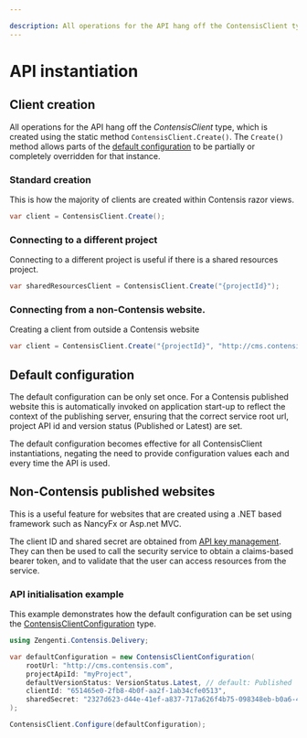 ```yaml
---

description: All operations for the API hang off the ContensisClient type, which is created using the static method ContensisClient.Create().
---
```

# API instantiation

## Client creation

All operations for the API hang off the *ContensisClient* type, which is created using the static method `ContensisClient.Create()`. The `Create()` method allows parts of the [default configuration](#default-configuration) to be partially or completely overridden for that instance.


### Standard creation

This is how the majority of clients are created within Contensis razor views.

```cs
var client = ContensisClient.Create();
```

### Connecting to a different project

Connecting to a different project is useful if there is a shared resources project.

```cs
var sharedResourcesClient = ContensisClient.Create("{projectId}");
```

### Connecting from a non-Contensis website.

Creating a client from outside a Contensis website

```cs
var client = ContensisClient.Create("{projectId}", "http://cms.contensis.com", "{client_id}", "{shared_secret}", versionStatus = VersionStatus.Latest);
```

## Default configuration

The default configuration can be only set once. For a Contensis published website this is automatically invoked on application start-up to reflect the context of the publishing server, ensuring that the correct service root url, project API id and version status (Published or Latest) are set.

The default configuration becomes effective for all ContensisClient instantiations, negating the need to provide configuration values each and every time the API is used.

## Non-Contensis published websites

This is a useful feature for websites that are created using a .NET based framework such as NancyFx or Asp.net MVC.

The client ID and shared secret are obtained from [API key management](https://zenhub.zengenti.com/Contensis/9/kb/content-types-and-entries/api-keys/api-key-overview.aspx). They can then be used to call the security service to obtain a claims-based bearer token, and to validate that the user can access resources from the service.


### API initialisation example

This example demonstrates how the default configuration can be set using the [ContensisClientConfiguration](/model/contensisclientconfiguration.md) type.

```cs
using Zengenti.Contensis.Delivery;

var defaultConfiguration = new ContensisClientConfiguration(
    rootUrl: "http://cms.contensis.com",
    projectApiId: "myProject",
    defaultVersionStatus: VersionStatus.Latest, // default: Published
    clientId: "651465e0-2fb8-4b0f-aa2f-1ab34cfe0513",
    sharedSecret: "2327d623-d44e-41ef-a837-717a626f4b75-098348eb-b0a6-4023-a64a-805536024dfb-1a558c9c-49dc-4709-9e8b-c203f60fda80"
);

ContensisClient.Configure(defaultConfiguration);
```
